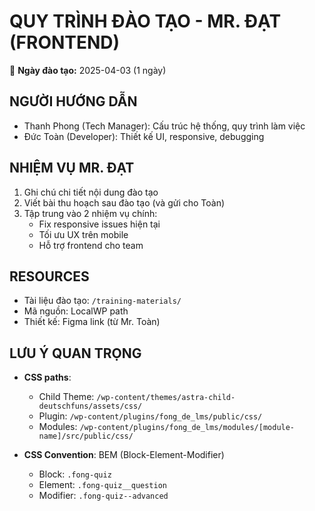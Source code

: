 # **QUY TRÌNH ĐÀO TẠO - MR. ĐẠT (FRONTEND)**

📅 **Ngày đào tạo:** 2025-04-03 (1 ngày)

## **NGƯỜI HƯỚNG DẪN**

-   Thanh Phong (Tech Manager): Cấu trúc hệ thống, quy trình làm việc
-   Đức Toàn (Developer): Thiết kế UI, responsive, debugging

## **NHIỆM VỤ MR. ĐẠT**

1. Ghi chú chi tiết nội dung đào tạo
2. Viết bài thu hoạch sau đào tạo (và gửi cho Toàn)
3. Tập trung vào 2 nhiệm vụ chính:
    - Fix responsive issues hiện tại
    - Tối ưu UX trên mobile
    - Hỗ trợ frontend cho team

## **RESOURCES**

-   Tài liệu đào tạo: `/training-materials/`
-   Mã nguồn: LocalWP path
-   Thiết kế: Figma link (từ Mr. Toàn)

## **LƯU Ý QUAN TRỌNG**

-   **CSS paths**:

    -   Child Theme: `/wp-content/themes/astra-child-deutschfuns/assets/css/`
    -   Plugin: `/wp-content/plugins/fong_de_lms/public/css/`
    -   Modules: `/wp-content/plugins/fong_de_lms/modules/[module-name]/src/public/css/`

-   **CSS Convention**: BEM (Block-Element-Modifier)
    -   Block: `.fong-quiz`
    -   Element: `.fong-quiz__question`
    -   Modifier: `.fong-quiz--advanced`
